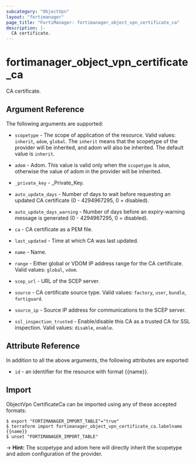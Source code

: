 ```yaml
---
subcategory: "ObjectVpn"
layout: "fortimanager"
page_title: "FortiManager: fortimanager_object_vpn_certificate_ca"
description: |-
  CA certificate.
---
```


# fortimanager_object_vpn_certificate_ca
CA certificate.

## Argument Reference


The following arguments are supported:

* `scopetype` - The scope of application of the resource. Valid values: `inherit`, `adom`, `global`. The `inherit` means that the scopetype of the provider will be inherited, and adom will also be inherited. The default value is `inherit`.
* `adom` - Adom. This value is valid only when the `scopetype` is `adom`, otherwise the value of adom in the provider will be inherited.

* `_private_key` - _Private_Key.
* `auto_update_days` - Number of days to wait before requesting an updated CA certificate (0 - 4294967295, 0 = disabled).
* `auto_update_days_warning` - Number of days before an expiry-warning message is generated (0 - 4294967295, 0 = disabled).
* `ca` - CA certificate as a PEM file.
* `last_updated` - Time at which CA was last updated.
* `name` - Name.
* `range` - Either global or VDOM IP address range for the CA certificate. Valid values: `global`, `vdom`.

* `scep_url` - URL of the SCEP server.
* `source` - CA certificate source type. Valid values: `factory`, `user`, `bundle`, `fortiguard`.

* `source_ip` - Source IP address for communications to the SCEP server.
* `ssl_inspection_trusted` - Enable/disable this CA as a trusted CA for SSL inspection. Valid values: `disable`, `enable`.



## Attribute Reference

In addition to all the above arguments, the following attributes are exported:
* `id` - an identifier for the resource with format {{name}}.

## Import

ObjectVpn CertificateCa can be imported using any of these accepted formats:
```
$ export "FORTIMANAGER_IMPORT_TABLE"="true"
$ terraform import fortimanager_object_vpn_certificate_ca.labelname {{name}}
$ unset "FORTIMANAGER_IMPORT_TABLE"
```
-> **Hint:** The scopetype and adom here will directly inherit the scopetype and adom configuration of the provider.
